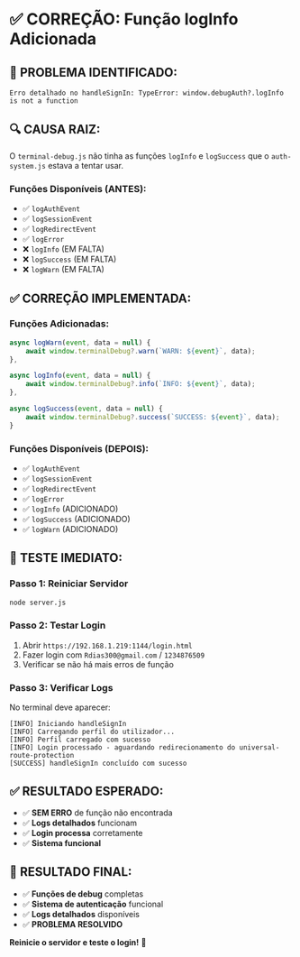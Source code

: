 # ✅ CORREÇÃO: Função logInfo Adicionada

## 🚨 **PROBLEMA IDENTIFICADO:**
```
Erro detalhado no handleSignIn: TypeError: window.debugAuth?.logInfo is not a function
```

## 🔍 **CAUSA RAIZ:**
O `terminal-debug.js` não tinha as funções `logInfo` e `logSuccess` que o `auth-system.js` estava a tentar usar.

### **Funções Disponíveis (ANTES):**
- ✅ `logAuthEvent`
- ✅ `logSessionEvent`
- ✅ `logRedirectEvent`
- ✅ `logError`
- ❌ `logInfo` (EM FALTA)
- ❌ `logSuccess` (EM FALTA)
- ❌ `logWarn` (EM FALTA)

## ✅ **CORREÇÃO IMPLEMENTADA:**

### **Funções Adicionadas:**
```javascript
async logWarn(event, data = null) {
    await window.terminalDebug?.warn(`WARN: ${event}`, data);
},

async logInfo(event, data = null) {
    await window.terminalDebug?.info(`INFO: ${event}`, data);
},

async logSuccess(event, data = null) {
    await window.terminalDebug?.success(`SUCCESS: ${event}`, data);
}
```

### **Funções Disponíveis (DEPOIS):**
- ✅ `logAuthEvent`
- ✅ `logSessionEvent`
- ✅ `logRedirectEvent`
- ✅ `logError`
- ✅ `logInfo` (ADICIONADO)
- ✅ `logSuccess` (ADICIONADO)
- ✅ `logWarn` (ADICIONADO)

## 🚀 **TESTE IMEDIATO:**

### **Passo 1: Reiniciar Servidor**
```bash
node server.js
```

### **Passo 2: Testar Login**
1. Abrir `https://192.168.1.219:1144/login.html`
2. Fazer login com `Rdias300@gmail.com` / `1234876509`
3. Verificar se não há mais erros de função

### **Passo 3: Verificar Logs**
No terminal deve aparecer:
```
[INFO] Iniciando handleSignIn
[INFO] Carregando perfil do utilizador...
[INFO] Perfil carregado com sucesso
[INFO] Login processado - aguardando redirecionamento do universal-route-protection
[SUCCESS] handleSignIn concluído com sucesso
```

## ✅ **RESULTADO ESPERADO:**
- ✅ **SEM ERRO** de função não encontrada
- ✅ **Logs detalhados** funcionam
- ✅ **Login processa** corretamente
- ✅ **Sistema funcional**

## 🎯 **RESULTADO FINAL:**
- ✅ **Funções de debug** completas
- ✅ **Sistema de autenticação** funcional
- ✅ **Logs detalhados** disponíveis
- ✅ **PROBLEMA RESOLVIDO**

**Reinicie o servidor e teste o login!** 🚀


